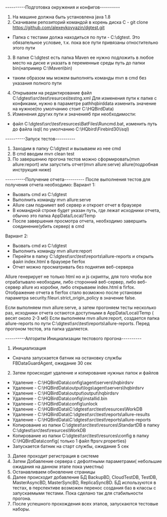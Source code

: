 ----------Подготовка окружения и конфигов----------
1. На машине должна быть установлена java 1.8
2. Скачиваем репозиторий командой в корень диска C - git clone https://github.com/alexeykovyazin/dgtest.git
 - Папка с тестами должа находиться по пути - C:\dgtest. Это обязательное условие, т.к. пока все пути привязаны отностительно этого пути
3. В папке C:\dgtest есть папка Maven ее нужно подложить в любое место на диске и указать в переменные среды путь до папки bin(например C:\Maven\bin)
 - таким образом мы можем выполнять команды mvn в cmd без указания полного пути
4. Открываем на редактирование файл C:\dgtest\src\test\resurces\testng.xml Для изменения пути к папке с конфиками, нужно в параметре pathhqbirddata изменить значение на нужное(по умолчанию стоит C:\HQBirdData\)
5. Изменения других пути и значенияб при необходимости:
 - файл C:\dgtest\src\test\resurces\BatFiles\Runcmd.bat, изменить путь до файла isql( по умолчанию C:\HQbird\Firebird30\isql)


----------Запуск тестов----------
1. Заходим в папку C:\dgtest и вызываем из нее cmd
2. В cmd вводим mvn clean test
3. По завершению прогона тестов можно сформировать(mvn allure:report) или запустить отчет(mvn allure:serve) allure(подробная инструкция ниже)

----------Получение отчета----------
После выполнения тестов для получения отчета необходимо:
Вариант 1:
 - Вызвать cmd из C:\dgtest
 - Выполнить команду mvn allure:serve
 - Allure сам поднимет веб сервер и откроет отчет в браузере
 - В командной строке будет указан путь, где лежат исходники отчета, обычно это папка AppData/Local/Temp
 - После завершения просмотра отчета, необходимо завершить соединение(убить сервер) в cmd

Вариант 2:
 - Вызвать cmd из C:\dgtest
 - Выполнить команду mvn allure:report
 - Перейти в папку C:\dgtest\src\test\reports\allure-reports и открыть файл index.html в браузере fierfox
 - Отчет можно просматривать без поднятия веб-сервера

Allure генерирует не только html но и js скрипты, для того чтобы все отрабатывало необходим, либо сторонний веб-сервер, либо веб-сервер allure из коробки, либо открываем index.html в firfox.
Отображение отчета в fierfox стало возможно после установки параметра security.fileuri.strict_origin_policy в значение false.

Если выполняем mvn allure:serve, а затем прогоняем тесты несколько раз, исходники отчета остаются доступными в  AppData/Local/Temp ( весят около 2-3 мб)
Если выполняем mvn allure:report, создается папка allure-reports по пути C:\dgtest\src\test\reports\allure-reports. Перед прогоном тестов, эта папка удаляется.

----------Алгоритм Инициализации тестового прогона----------
1. Инициализация
 - Сначала запускается батник на остановку службы FBDataGuardAgent, ожидание 30 сек
2. Затем происходит удаление и копирование нужных папок и файлов
 - Удаление - C:\HQBirdData\config\agent\servers\hqbirdsrv
 - Удаление - C:\HQBirdData\output\logs\agent\servers\hqbirdsrv
 - Удаление - C:\HQBirdData\output\output\hqbirdsrv
 - Удаление - C:\HQBirdData\config\installid.bin
 - Удаление - C:\HQBirdData\config\unlock
 - Удаление - C:\HQBirdData\C:\dgtest\src\test\resurces\WorkDB
 - Удаление - C:\HQBirdData\C:\dgtest\src\test\reports\allure-results
 - Удаление - C:\HQBirdData\C:\dgtest\src\test\reports\allure-reports
 - Копирование из папки C:\dgtest\src\test\resurces\StandartDB в папку C:\dgtest\src\test\resurces\WorkDB
 - Копирование из папки C:\dgtest\src\test\resurces\config в папку C:\HQBirdData\config( только 1 файл ftpsrv.properties)
- Запускается батник на старт службы, ожидание 5 сек
3. Далее проходит регистрация в системе
3. Затем Добавление сервера с дефолтными параметрами( небольшие ожидания на данном этапе пока уместны)
4. Останавливаем обновление страницы
5. Далее происходит добавление БД BackupBD, CloudTestDB, TestDB, MasterAsyncBD, MasterSyncBD, ReplicaSyncBD. БД используются в тестах, в перспективе возможен перенос создания баз в классы с запускаемыми тестами. Пока сделано так для стабильности прогона.
6. После успешного прохождения всех этапов, запускаются тестовые наборы.